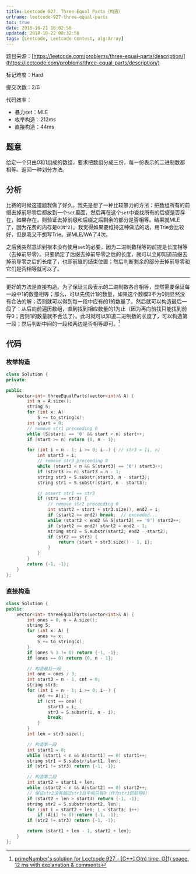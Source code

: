 ```yaml
---
title: Leetcode 927. Three Equal Parts（构造）
urlname: leetcode-927-three-equal-parts
toc: true
date: 2018-10-21 16:02:50
updated: 2018-10-22 00:32:50
tags: [Leetcode, Leetcode Contest, alg:Array]
---
```


题目来源：[https://leetcode.com/problems/three-equal-parts/description/](https://leetcode.com/problems/three-equal-parts/description/)

标记难度：Hard

提交次数：2/6

代码效率：

* 暴力set：MLE
* 枚举构造：212ms
* 直接构造：44ms

## 题意

给定一个只由0和1组成的数组，要求把数组分成三份，每一份表示的二进制数都相等。返回一种划分方法。

## 分析

比赛的时候这道题我做了好久。我先是想了一种比较暴力的方法：把数组所有的前缀去掉前导零后都放到一个`set`里面，然后再在这个`set`中查找所有的后缀是否存在，如果存在，则验证去掉前缀和后缀之后剩余的部分是否相等。结果就MLE了，因为花费的内存是`O(N^2)`。我觉得如果要维持这种做法的话，用Trie会比较好，但是我又不想写Trie。遂MLE/WA了4次。

之后我突然意识到根本没有使用`set`的必要，因为二进制数相等的前提是长度相等（去掉前导零）。只要确定了后缀去掉前导零之后的长度，就可以立即知道前缀去掉前导零之后的长度了，也即前缀的结束位置；然后判断剩余的部分去掉前导零和它们是否相等就可以了。

---

更好的方法是直接构造。为了保证三段表示的二进制数各自相等，显然需要保证每一段中1的数量相等；那么，可以先统计1的数量，如果这个数模3不为0则显然没有合法的解；否则就可以得到每一段中应有的1的数量了。然后就可以构造最后一段了：从后向前遍历数组，直到找到相应数量的1为止（因为再向前找只能找到前导0；否则1的数量就不合法了）。此时就可以知道二进制数的长度了，可以构造第一段；然后判断中间的一段和两边是否相等即可。[^prime]

[^prime]: [primeNumber's solution for Leetcode 927 - \[C++\] O(n) time, O(1) space, 12 ms with explanation & comments](https://leetcode.com/problems/three-equal-parts/discuss/183922/C++-O%28n%29-time-O%281%29-space-12-ms-with-explanation-and-comments)

## 代码

### 枚举构造

```cpp
class Solution {
private:

public:
    vector<int> threeEqualParts(vector<int>& A) {
        int n = A.size();
        string S;
        for (int x: A)
            S += to_string(x);
        int start = 0;
        // remove str1 preceeding 0
        while (S[start] == '0' && start < n) start++;
        if (start >= n) return {0, n - 1};

        for (int i = n - 1; i >= 0; i--) { // str3 = [i, n)
            int start3 = i;
            // remove str3 preceeding 0
            while (start3 < n && S[start3] == '0') start3++;
            if (start3 >= n) start3 = n - 1;
            string str3 = S.substr(start3, n - start3);
            string str1 = S.substr(start, n - start3);

            // assert str1 == str3
            if (str1 == str3) {
                // remove str2 preceeding 0
                int start2 = start + str3.size(), end2 = i;
                if (start2 >= end2) break;  // exceeded...
                while (start2 < end2 && S[start2] == '0') start2++;
                if (start2 >= end2) start2 = end2 - 1;
                string str2 = S.substr(start2, end2 - start2);
                if (str2 == str3) {
                    return {start + str3.size() - 1, i};
                }
            }
        }
        return {-1, -1};
    }
};
```

### 直接构造

```cpp
class Solution {
public:
    vector<int> threeEqualParts(vector<int>& A) {
        int ones = 0, n = A.size();
        string S;
        for (int x: A) {
            ones += x;
            S += to_string(x);
        }
        if (ones % 3 != 0) return {-1, -1};
        if (ones == 0) return {0, n - 1};

        // 构造最后一段
        int one = ones / 3;
        int start3 = n - 1, cnt = 0;
        string str3;
        for (int i = n - 1; i >= 0; i--) {
            cnt += A[i];
            if (cnt == one) {
                start3 = i;
                str3 = S.substr(i, n - i);
                break;
            }
        }
        int len = str3.size();

        // 构造第一段
        int start1 = 0;
        while (start1 < n && A[start1] == 0) start1++;
        string str1 = S.substr(start1, len);
        if (str1 != str3) return {-1, -1};

        // 构造第二段
        int start2 = start1 + len;
        while (start2 < n && A[start2] == 0) start2++;
        // 保证str2没有越过str3且中间只有0（作为str3的前导0）
        if (start2 + len > start3) return {-1, -1};
        string str2 = S.substr(start2, len);
        for (int i = start2 + len; i < start3; i++)
            if (A[i] != 0) return {-1, -1};
        if (str2 != str3) return {-1, -1};

        return {start1 + len - 1, start2 + len};
    }
};
```
